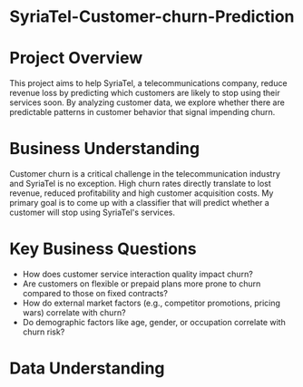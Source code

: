 # SyriaTel-Customer-churn-Prediction
# Project Overview
This project aims to help SyriaTel, a telecommunications company, reduce revenue loss by predicting which customers are likely to stop using their services soon. By analyzing customer data, we explore whether there are predictable patterns in customer behavior that signal impending churn.
# Business Understanding
Customer churn is a critical challenge in the telecommunication industry and SyriaTel is no exception. High churn rates directly translate to lost revenue, reduced profitability and high customer acquisition costs. My primary goal is to come up with a classifier that will predict whether a customer will stop using SyriaTel's services.
# Key Business Questions
- How does customer service interaction quality impact churn?
- Are customers on flexible or prepaid plans more prone to churn compared to those on fixed contracts?
- How do external market factors (e.g., competitor promotions, pricing wars) correlate with churn?
- Do demographic factors like age, gender, or occupation correlate with churn risk?
# Data Understanding
